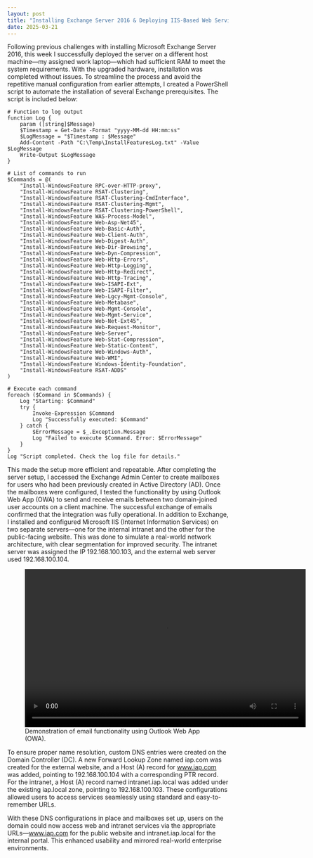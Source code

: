 ```yaml
---
layout: post
title: "Installing Exchange Server 2016 & Deploying IIS-Based Web Services"
date: 2025-03-21
---
```


Following previous challenges with installing Microsoft Exchange Server 2016, this week I successfully deployed the server on a different host machine—my assigned work laptop—which had sufficient RAM to meet the system requirements. With the upgraded hardware, installation was completed without issues. To streamline the process and avoid the repetitive manual configuration from earlier attempts, I created a PowerShell script to automate the installation of several Exchange prerequisites. The script is included below:

```
# Function to log output
function Log {
    param ([string]$Message)
    $Timestamp = Get-Date -Format "yyyy-MM-dd HH:mm:ss"
    $LogMessage = "$Timestamp : $Message"
    Add-Content -Path "C:\Temp\InstallFeaturesLog.txt" -Value $LogMessage
    Write-Output $LogMessage
}

# List of commands to run
$Commands = @(
    "Install-WindowsFeature RPC-over-HTTP-proxy",
    "Install-WindowsFeature RSAT-Clustering",
    "Install-WindowsFeature RSAT-Clustering-CmdInterface",
    "Install-WindowsFeature RSAT-Clustering-Mgmt",
    "Install-WindowsFeature RSAT-Clustering-PowerShell",
    "Install-WindowsFeature WAS-Process-Model",
    "Install-WindowsFeature Web-Asp-Net45",
    "Install-WindowsFeature Web-Basic-Auth",
    "Install-WindowsFeature Web-Client-Auth",
    "Install-WindowsFeature Web-Digest-Auth",
    "Install-WindowsFeature Web-Dir-Browsing",
    "Install-WindowsFeature Web-Dyn-Compression",
    "Install-WindowsFeature Web-Http-Errors",
    "Install-WindowsFeature Web-Http-Logging",
    "Install-WindowsFeature Web-Http-Redirect",
    "Install-WindowsFeature Web-Http-Tracing",
    "Install-WindowsFeature Web-ISAPI-Ext",
    "Install-WindowsFeature Web-ISAPI-Filter",
    "Install-WindowsFeature Web-Lgcy-Mgmt-Console",
    "Install-WindowsFeature Web-Metabase",
    "Install-WindowsFeature Web-Mgmt-Console",
    "Install-WindowsFeature Web-Mgmt-Service",
    "Install-WindowsFeature Web-Net-Ext45",
    "Install-WindowsFeature Web-Request-Monitor",
    "Install-WindowsFeature Web-Server",
    "Install-WindowsFeature Web-Stat-Compression",
    "Install-WindowsFeature Web-Static-Content",
    "Install-WindowsFeature Web-Windows-Auth",
    "Install-WindowsFeature Web-WMI",
    "Install-WindowsFeature Windows-Identity-Foundation",
    "Install-WindowsFeature RSAT-ADDS"
)

# Execute each command
foreach ($Command in $Commands) {
    Log "Starting: $Command"
    try {
        Invoke-Expression $Command
        Log "Successfully executed: $Command"
    } catch {
        $ErrorMessage = $_.Exception.Message
        Log "Failed to execute $Command. Error: $ErrorMessage"
    }
}
Log "Script completed. Check the log file for details."
```

This made the setup more efficient and repeatable. After completing the server setup, I accessed the Exchange Admin Center to create mailboxes for users who had been previously created in Active Directory (AD). Once the mailboxes were configured, I tested the functionality by using Outlook Web App (OWA) to send and receive emails between two domain-joined user accounts on a client machine. The successful exchange of emails confirmed that the integration was fully operational.
In addition to Exchange, I installed and configured Microsoft IIS (Internet Information Services) on two separate servers—one for the internal intranet and the other for the public-facing website. This was done to simulate a real-world network architecture, with clear segmentation for improved security. The intranet server was assigned the IP 192.168.100.103, and the external web server used 192.168.100.104.

<figure>
    <video width="640" height="360" controls>
        <source src="{{ '/assets/videos/demo_email.mp4' | relative_url }}" type="video/mp4">
        Your browser does not support the video tag.
    </video>
    <figcaption>Demonstration of email functionality using Outlook Web App (OWA).</figcaption>
</figure>

To ensure proper name resolution, custom DNS entries were created on the Domain Controller (DC). A new Forward Lookup Zone named iap.com was created for the external website, and a Host (A) record for www.iap.com was added, pointing to 192.168.100.104 with a corresponding PTR record. For the intranet, a Host (A) record named intranet.iap.local was added under the existing iap.local zone, pointing to 192.168.100.103. These configurations allowed users to access services seamlessly using standard and easy-to-remember URLs.

With these DNS configurations in place and mailboxes set up, users on the domain could now access web and intranet services via the appropriate URLs—www.iap.com for the public website and intranet.iap.local for the internal portal. This enhanced usability and mirrored real-world enterprise environments.
